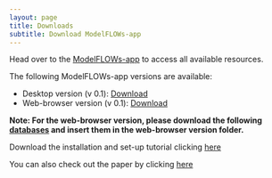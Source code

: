 ```yaml
---
layout: page
title: Downloads
subtitle: Download ModelFLOWs-app
---
```


Head over to the [ModelFLOWs-app](https://github.com/modelflows/ModelFLOWs-app) to access all available resources.

The following ModelFLOWs-app versions are available:
* Desktop version (v 0.1): [Download](https://github.com/modelflows/ModelFLOWs-app/archive/refs/heads/desktop-version.zip)
* Web-browser version (v 0.1): [Download](https://github.com/modelflows/ModelFLOWs-app/archive/refs/heads/web-browser-version.zip)

**Note: For the web-browser version, please download the following [databases](https://drive.google.com/drive/u/3/folders/1v-BU5kT8arbDrgGndZir-Et0K4MIrDs1) and insert them in the web-browser version folder.**

Download the installation and set-up tutorial clicking [here](https://github.com/modelflows/ModelFLOWs-app/blob/main/v0.1_Tutorial_ModelFLOWs-app.pdf)

You can also check out the paper by clicking [here](https://arxiv.org/abs/2305.17150)
